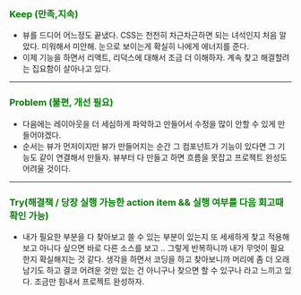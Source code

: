 ### <span style="color: green">Keep (만족,지속)<span>

- 뷰를 드디어 어느정도 끝냈다. CSS는 천천히 차근차근하면 되는 녀석인지 처음 알았다. 미워해서 미안해. 눈으로 보이는게 확실히 나에게 에너지를 준다.
- 이제 기능을 하면서 리액트, 리덕스에 대해서 조금 더 이해하자. 계속 찾고 해결할려는 집요함이 살아나고 있다.

<hr>

### <span style="color: green">Problem (불편, 개선 필요)<span>

- 다음에는 레이아웃을 더 세심하게 파악하고 만들어서 수정을 많이 안할 수 있게 만들어야겠다.
- 순서는 뷰가 먼저이지만 뷰가 만들어지는 순간 그 컴포넌트가 기능이 있다면 그 기능도 같이 연결해서 만들자. 뷰부터 다 만들고 하면 흐름을 못잡고 프로젝트 완성도 어려울 것이다.

<hr>

### <span style="color: green">Try(해결책 / 당장 실행 가능한 action item && 실행 여부를 다음 회고때 확인 가능)<span>

- 내가 필요한 부분을 다 찾아보고 쓸 수 있는 부분이 있는지 또 세세하게 찾고 적용해보고 아니다 싶으면 바로 다른 소스를 보고 .. 그렇게 반복하니까 내가 무엇이 필요한지 확실해지는 것 같다. 생각을 하면서 코딩을 하고 찾아보니까 머리에 좀 더 오래 남기도 하고 결코 어려운 것만 있는 건 아니구나 찾으면 할 수 있구나 라고 느끼고 있다. 조금만 힘내서 프로젝트 완성하자.
